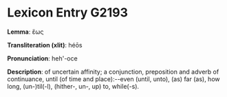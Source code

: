 # Lexicon Entry G2193

**Lemma**: ἕως

**Transliteration (xlit)**: héōs

**Pronunciation**: heh'-oce

**Description**:
of uncertain affinity; a conjunction, preposition and adverb of continuance, until (of time and place):--even (until, unto), (as) far (as), how long, (un-)til(-l), (hither-, un-, up) to, while(-s).
